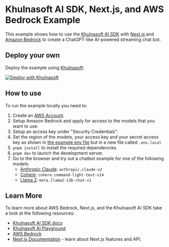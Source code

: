 # Khulnasoft AI SDK, Next.js, and AWS Bedrock Example

This example shows how to use the [Khulnasoft AI SDK](https://ai-sdk.khulnasoft.com/docs) with [Next.js](https://nextjs.org/) and [Amazon Bedrock](https://aws.amazon.com/bedrock/) to create a ChatGPT-like AI-powered streaming chat bot.

## Deploy your own

Deploy the example using [Khulnasoft](https://khulnasoft.com?utm_source=github&utm_medium=readme&utm_campaign=ai-sdk-example):

[![Deploy with Khulnasoft](https://khulnasoft.com/button)](https://khulnasoft.com/new/clone?repository-url=https%3A%2F%2Fgithub.com%2Fkhulnasoft%2Fai%2Ftree%2Fmain%2Fexamples%2Fnext-aws-bedrock&env=AWS_REGION,AWS_ACCESS_KEY_ID,AWS_SECRET_ACCESS_KEY&envDescription=AWS%20Access%20Information&project-name=ai.khulnasoft.com-chat-aws-bedrock&repository-name=ai.khulnasoft.com-chat-aws-bedrock)

## How to use

To run the example locally you need to:

1. Create an [AWS Account](https://portal.aws.amazon.com/billing/signup).
2. Setup Amazon Bedrock and apply for access to the models that you want to use.
3. Setup an access key under "Security Credentials".
4. Set the region of the models, your access key and your secret access key as shown in [the example env file](./.env.local.example) but in a new file called `.env.local`
5. `pnpm install` to install the required dependencies.
6. `pnpm dev` to launch the development server.
7. Go to the browser and try out a chatbot example for one of the following models:
   - [Anthropic Claude](http://localhost:3000/anthropic): `anthropic.claude-v2`
   - [Cohere](http://localhost:3000/cohere): `cohere.command-light-text-v14`
   - [Llama 2](http://localhost:3000/llama2): `meta.llama2-13b-chat-v1`

## Learn More

To learn more about AWS Bedrock, Next.js, and the Khulnasoft AI SDK take a look at the following resources:

- [Khulnasoft AI SDK docs](https://ai-sdk.khulnasoft.com/docs)
- [Khulnasoft AI Playground](https://play.ai.khulnasoft.com)
- [AWS Bedrock](https://aws.amazon.com/bedrock/)
- [Next.js Documentation](https://nextjs.org/docs) - learn about Next.js features and API.
